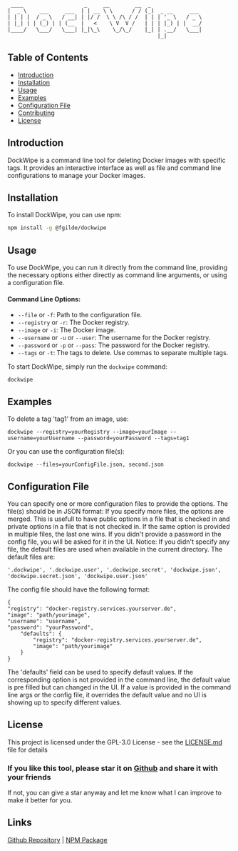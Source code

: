     ____                   _     __        __  _                
    |  _ \    ___     ___  | | __ \ \      / / (_)  _ __     ___
    | | | |  / _ \   / __| | |/ /  \ \ /\ / /  | | | '_ \   / _ \
    | |_| | | (_) | | (__  |   <    \ V  V /   | | | |_) | |  __/
    |____/   \___/   \___| |_|\_\    \_/\_/    |_| | .__/   \___|
                                                   |_|


## Table of Contents
- [Introduction](#introduction)
- [Installation](#installation)
- [Usage](#usage)
- [Examples](#examples)
- [Configuration File](#configuration-file)
- [Contributing](#contributing)
- [License](#license)

## Introduction
DockWipe is a command line tool for deleting Docker images with specific tags. It provides an interactive interface as well as file and command line configurations to manage your Docker images.

## Installation
To install DockWipe, you can use npm:

```bash
npm install -g @fgilde/dockwipe
```

## Usage
To use DockWipe, you can run it directly from the command line, providing the necessary options either directly as command line arguments, or using a configuration file.

#### Command Line Options:
- `--file` or `-f`: Path to the configuration file.
- `--registry` or `-r`: The Docker registry.
- `--image` or `-i`: The Docker image.
- `--username` or `-u` or `--user`: The username for the Docker registry.
- `--password` or `-p` or `--pass`: The password for the Docker registry.
- `--tags` or `-t`: The tags to delete. Use commas to separate multiple tags.

To start DockWipe, simply run the `dockwipe` command:

```
dockwipe
```

## Examples
To delete a tag 'tag1' from an image, use:

```
dockwipe --registry=yourRegistry --image=yourImage --username=yourUsername --password=yourPassword --tags=tag1
```

Or you can use the configuration file(s):

```
dockwipe --files=yourConfigFile.json, second.json
```

## Configuration File
You can specify one or more configuration files to 
provide the options. The file(s) should be in JSON format:
If you specify more files, the options are merged.
This is usefull to have public options in a file that is checked in and private options in a file that is not checked in.
If the same option is provided in multiple files, the last one wins.
If you didn't provide a password in the config file, you will be asked for it in the UI.
Notice: If you didn't specify any file, the default files are used when available in the current directory.
The default files are:
```
'.dockwipe', '.dockwipe.user', '.dockwipe.secret', 'dockwipe.json', 'dockwipe.secret.json', 'dockwipe.user.json' 
```


The config file should have the following format:
```
{
"registry": "docker-registry.services.yourserver.de",
"image": "path/yourimage",
"username": "username",
"password": "yourPassword",
    "defaults": {
        "registry": "docker-registry.services.yourserver.de",
        "image": "path/yourimage"
    }
}
```

The 'defaults' field can be used to specify default values. 
If the corresponding option is not provided in the command line, the default value is pre filled but can changed in the UI.
If a value is provided in the command line args or the config file, it overrides the default value and no UI is showing up to specify different values.

[//]: # ()
[//]: # (## Contributing)

[//]: # (Please read [CONTRIBUTING.md]&#40;https://github.com/fgilde/dockwipe/blob/main/CONTRIBUTING.md&#41; for details on our code of conduct, and the process for submitting pull requests.)

## License
This project is licensed under the GPL-3.0 License - see the [LICENSE.md](https://github.com/fgilde/dockwipe/blob/main/LICENSE.md) file for details

### If you like this tool, please star it on [Github](https://github.com/fgilde/dockwipe)  and share it with your friends
If not, you can give a star anyway and let me know what I can improve to make it better for you.


## Links
[Github Repository](https://github.com/fgilde/dockwipe) |
[NPM Package](https://www.npmjs.com/package/@fgilde/dockwipe)
